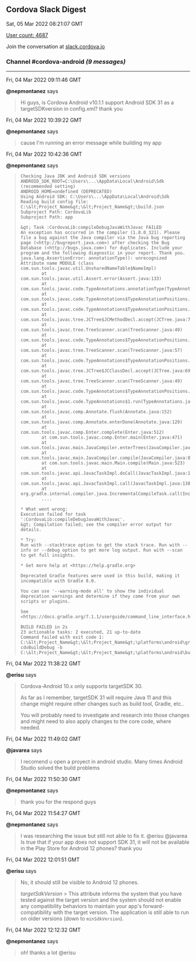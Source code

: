 ## Cordova Slack Digest
Sat, 05 Mar 2022 08:21:07 GMT

[User count: 4687](https://cordova.slack.com/)


Join the conversation at [slack.cordova.io](http://slack.cordova.io/)

### __Channel #cordova-android__ _(9 messages)_
---

Fri, 04 Mar 2022 09:11:46 GMT

__@nepmontanez__ says 
> Hi guys, is Cordova Android v10.1.1 support Android SDK 31 as a targetSDKversion in config.xml? thank you
> 

Fri, 04 Mar 2022 10:39:22 GMT

__@nepmontanez__ says 
> cause I'm running an error message while building my app
> 

Fri, 04 Mar 2022 10:42:36 GMT

__@nepmontanez__ says 
> ```$ cordova build android
> Checking Java JDK and Android SDK versions
> ANDROID_SDK_ROOT=C:\Users\...\AppData\Local\Android\Sdk (recommended setting)
> ANDROID_HOME=undefined (DEPRECATED)
> Using Android SDK: C:\Users\...\AppData\Local\Android\Sdk
> Reading build config file: C:\&lt;Project_Name&gt;\&lt;Project_Name&gt;\build.json
> Subproject Path: CordovaLib
> Subproject Path: app
> 
> &gt; Task :CordovaLib:compileDebugJavaWithJavac FAILED
> An exception has occurred in the compiler (1.8.0_321). Please file a bug against the Java compiler via the Java bug reporting page (<http://bugreport.java.com>) after checking the Bug Database (<http://bugs.java.com>) for duplicates. Include your program and the following diagnostic in your report. Thank you.
> java.lang.AssertionError: annotationType(): unrecognized Attribute name MODULE (class com.sun.tools.javac.util.UnsharedNameTable$NameImpl)
>         at com.sun.tools.javac.util.Assert.error(Assert.java:133)
>         at com.sun.tools.javac.code.TypeAnnotations.annotationType(TypeAnnotations.java:231)
>         at com.sun.tools.javac.code.TypeAnnotations$TypeAnnotationPositions.separateAnnotationsKinds(TypeAnnotations.java:294)
>         at com.sun.tools.javac.code.TypeAnnotations$TypeAnnotationPositions.visitMethodDef(TypeAnnotations.java:1066)
>         at com.sun.tools.javac.tree.JCTree$JCMethodDecl.accept(JCTree.java:778)
>         at com.sun.tools.javac.tree.TreeScanner.scan(TreeScanner.java:49)
>         at com.sun.tools.javac.code.TypeAnnotations$TypeAnnotationPositions.scan(TypeAnnotations.java:275)
>         at com.sun.tools.javac.tree.TreeScanner.scan(TreeScanner.java:57)
>         at com.sun.tools.javac.code.TypeAnnotations$TypeAnnotationPositions.visitClassDef(TypeAnnotations.java:1042)
>         at com.sun.tools.javac.tree.JCTree$JCClassDecl.accept(JCTree.java:693)
>         at com.sun.tools.javac.tree.TreeScanner.scan(TreeScanner.java:49)
>         at com.sun.tools.javac.code.TypeAnnotations$TypeAnnotationPositions.scan(TypeAnnotations.java:275)
>         at com.sun.tools.javac.code.TypeAnnotations$1.run(TypeAnnotations.java:127)
>         at com.sun.tools.javac.comp.Annotate.flush(Annotate.java:152)
>         at com.sun.tools.javac.comp.Annotate.enterDone(Annotate.java:129)
>         at com.sun.tools.javac.comp.Enter.complete(Enter.java:512)
>         at com.sun.tools.javac.comp.Enter.main(Enter.java:471)
>         at com.sun.tools.javac.main.JavaCompiler.enterTrees(JavaCompiler.java:982)
>         at com.sun.tools.javac.main.JavaCompiler.compile(JavaCompiler.java:857)
>         at com.sun.tools.javac.main.Main.compile(Main.java:523)
>         at com.sun.tools.javac.api.JavacTaskImpl.doCall(JavacTaskImpl.java:129)
>         at com.sun.tools.javac.api.JavacTaskImpl.call(JavacTaskImpl.java:138)
>         at org.gradle.internal.compiler.java.IncrementalCompileTask.call(IncrementalCompileTask.java:89)
>         ....
> 
> * What went wrong:
> Execution failed for task ':CordovaLib:compileDebugJavaWithJavac'.
> &gt; Compilation failed; see the compiler error output for details.
> 
> * Try:
> Run with --stacktrace option to get the stack trace. Run with --info or --debug option to get more log output. Run with --scan to get full insights.        
> 
> * Get more help at <https://help.gradle.org>
> 
> Deprecated Gradle features were used in this build, making it incompatible with Gradle 8.0.
> 
> You can use '--warning-mode all' to show the individual deprecation warnings and determine if they come from your own scripts or plugins.
> 
> See <https://docs.gradle.org/7.1.1/userguide/command_line_interface.html#sec:command_line_warnings>
> 
> BUILD FAILED in 2s
> 23 actionable tasks: 2 executed, 21 up-to-date
> Command failed with exit code 1: C:\&lt;Project_Name&gt;\&lt;Project_Name&gt;\platforms\android\gradlew cdvBuildDebug -b C:\&lt;Project_Name&gt;\&lt;Project_Name&gt;\platforms\android\build.gradle```
> 

Fri, 04 Mar 2022 11:38:22 GMT

__@erisu__ says 
> Cordova-Android 10.x only supports targetSDK 30.
> 
> As far as I remember, targetSDK 31 will require Java 11 and this change might require other changes such as build tool, Gradle, etc..
> 
> You will probably need to investigate and research into those changes and might need to also apply changes to the core code, where needed.
> 

Fri, 04 Mar 2022 11:49:02 GMT

__@javarea__ says 
> I recomend u open a proyect in android studio. Many times Android Studio solved the build problems
> 

Fri, 04 Mar 2022 11:50:30 GMT

__@nepmontanez__ says 
> thank you for the respond guys
> 

Fri, 04 Mar 2022 11:54:27 GMT

__@nepmontanez__ says 
> I was researching the issue but still not able to fix it. @erisu @javarea Is true that if your app does not support SDK 31, it will not be available in the Play Store for Android 12 phones? thank you
> 

Fri, 04 Mar 2022 12:01:51 GMT

__@erisu__ says 
> No, it should still be visible to Android 12 phones.
> 
> *targetSdkVersion*
> &gt; This attribute informs the system that you have tested against the target version and the system should not enable any compatibility behaviors to maintain your app's forward-compatibility with the target version. The application is still able to run on older versions (down to `minSdkVersion`).
> 
> 

Fri, 04 Mar 2022 12:12:32 GMT

__@nepmontanez__ says 
> oh! thanks a lot @erisu
> 
